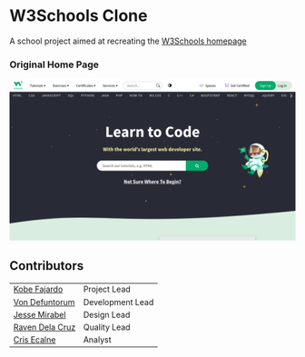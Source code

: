 # W3Schools Clone
A school project aimed at recreating the [W3Schools homepage](https://www.w3schools.com/)

### Original Home Page
![index](/assets/w3schools-home-page.png)

## Contributors
|                                                   |                                   |
|---------------------------------------------------|-----------------------------------| 
| [Kobe Fajardo](https://github.com/Kobeszkie)      | Project Lead                      |
| [Von Defuntorum](https://github.com/Hisuiiii)     | Development Lead                  |
| [Jesse Mirabel](https://github.com/sejjy)         | Design Lead                       |
| [Raven Dela Cruz](https://github.com/RNCDC)       | Quality Lead                      |
| [Cris Ecalne](https://github.com/CrisDaniel02)    | Analyst                           |